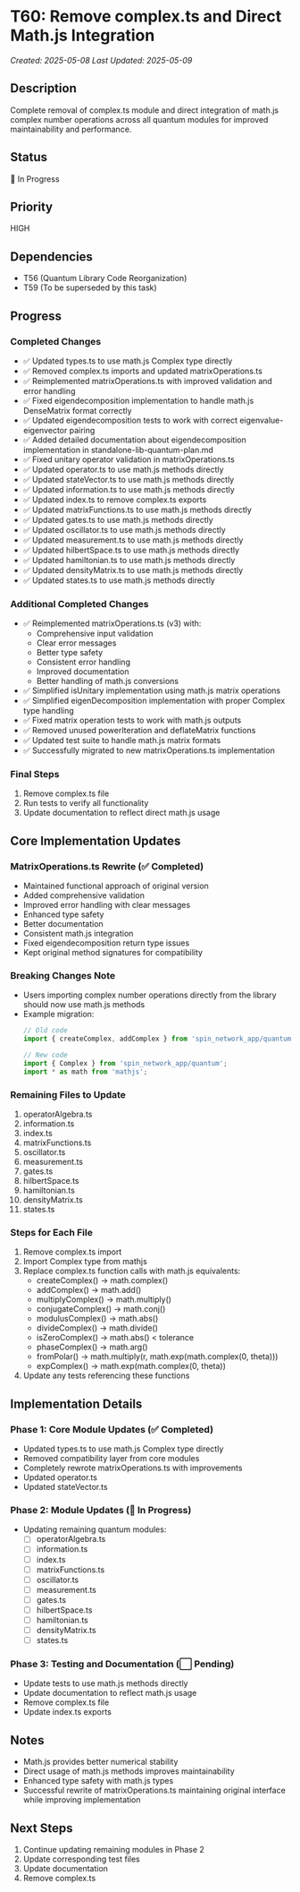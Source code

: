 # T60: Remove complex.ts and Direct Math.js Integration
*Created: 2025-05-08*
*Last Updated: 2025-05-09*

## Description
Complete removal of complex.ts module and direct integration of math.js complex number operations across all quantum modules for improved maintainability and performance.

## Status
🔄 In Progress

## Priority
HIGH

## Dependencies
- T56 (Quantum Library Code Reorganization)
- T59 (To be superseded by this task)

## Progress

### Completed Changes
- ✅ Updated types.ts to use math.js Complex type directly
- ✅ Removed complex.ts imports and updated matrixOperations.ts
- ✅ Reimplemented matrixOperations.ts with improved validation and error handling
- ✅ Fixed eigendecomposition implementation to handle math.js DenseMatrix format correctly
- ✅ Updated eigendecomposition tests to work with correct eigenvalue-eigenvector pairing
- ✅ Added detailed documentation about eigendecomposition implementation in standalone-lib-quantum-plan.md
- ✅ Fixed unitary operator validation in matrixOperations.ts
- ✅ Updated operator.ts to use math.js methods directly
- ✅ Updated stateVector.ts to use math.js methods directly
- ✅ Updated information.ts to use math.js methods directly
- ✅ Updated index.ts to remove complex.ts exports
- ✅ Updated matrixFunctions.ts to use math.js methods directly
- ✅ Updated gates.ts to use math.js methods directly
- ✅ Updated oscillator.ts to use math.js methods directly
- ✅ Updated measurement.ts to use math.js methods directly
- ✅ Updated hilbertSpace.ts to use math.js methods directly
- ✅ Updated hamiltonian.ts to use math.js methods directly
- ✅ Updated densityMatrix.ts to use math.js methods directly
- ✅ Updated states.ts to use math.js methods directly

### Additional Completed Changes
- ✅ Reimplemented matrixOperations.ts (v3) with:
  - Comprehensive input validation
  - Clear error messages
  - Better type safety
  - Consistent error handling
  - Improved documentation
  - Better handling of math.js conversions
- ✅ Simplified isUnitary implementation using math.js matrix operations
- ✅ Simplified eigenDecomposition implementation with proper Complex type handling
- ✅ Fixed matrix operation tests to work with math.js outputs
- ✅ Removed unused powerIteration and deflateMatrix functions
- ✅ Updated test suite to handle math.js matrix formats
- ✅ Successfully migrated to new matrixOperations.ts implementation

### Final Steps
1. Remove complex.ts file
2. Run tests to verify all functionality
3. Update documentation to reflect direct math.js usage

## Core Implementation Updates

### MatrixOperations.ts Rewrite (✅ Completed)
- Maintained functional approach of original version
- Added comprehensive validation
- Improved error handling with clear messages
- Enhanced type safety
- Better documentation
- Consistent math.js integration
- Fixed eigendecomposition return type issues
- Kept original method signatures for compatibility

### Breaking Changes Note
- Users importing complex number operations directly from the library should now use math.js methods
- Example migration:
  ```typescript
  // Old code
  import { createComplex, addComplex } from 'spin_network_app/quantum';
  
  // New code
  import { Complex } from 'spin_network_app/quantum';
  import * as math from 'mathjs';
  ```

### Remaining Files to Update
1. operatorAlgebra.ts
2. information.ts
3. index.ts
4. matrixFunctions.ts
5. oscillator.ts
6. measurement.ts
7. gates.ts
8. hilbertSpace.ts
9. hamiltonian.ts
10. densityMatrix.ts
11. states.ts

### Steps for Each File
1. Remove complex.ts import
2. Import Complex type from mathjs
3. Replace complex.ts function calls with math.js equivalents:
   - createComplex() → math.complex()
   - addComplex() → math.add()
   - multiplyComplex() → math.multiply()
   - conjugateComplex() → math.conj()
   - modulusComplex() → math.abs()
   - divideComplex() → math.divide()
   - isZeroComplex() → math.abs() < tolerance
   - phaseComplex() → math.arg()
   - fromPolar() → math.multiply(r, math.exp(math.complex(0, theta)))
   - expComplex() → math.exp(math.complex(0, theta))
4. Update any tests referencing these functions

## Implementation Details

### Phase 1: Core Module Updates (✅ Completed)
- Updated types.ts to use math.js Complex type directly
- Removed compatibility layer from core modules
- Completely rewrote matrixOperations.ts with improvements
- Updated operator.ts
- Updated stateVector.ts

### Phase 2: Module Updates (🔄 In Progress)
- Updating remaining quantum modules:
  - [ ] operatorAlgebra.ts
  - [ ] information.ts
  - [ ] index.ts
  - [ ] matrixFunctions.ts
  - [ ] oscillator.ts
  - [ ] measurement.ts
  - [ ] gates.ts
  - [ ] hilbertSpace.ts
  - [ ] hamiltonian.ts
  - [ ] densityMatrix.ts
  - [ ] states.ts

### Phase 3: Testing and Documentation (⬜ Pending)
- Update tests to use math.js methods directly
- Update documentation to reflect math.js usage
- Remove complex.ts file
- Update index.ts exports

## Notes
- Math.js provides better numerical stability
- Direct usage of math.js methods improves maintainability
- Enhanced type safety with math.js types
- Successful rewrite of matrixOperations.ts maintaining original interface while improving implementation

## Next Steps
1. Continue updating remaining modules in Phase 2
2. Update corresponding test files
3. Update documentation
4. Remove complex.ts
